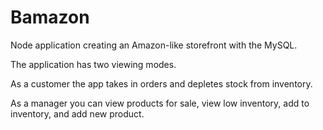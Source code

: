 # Bamazon

Node application creating an Amazon-like storefront with the MySQL. 

The application has two viewing modes.

As a customer the app takes in orders and depletes stock from inventory. 

As a manager you can view products for sale, view low inventory, add to inventory, and add new product.

